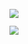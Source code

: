 ![](https://youtu.be/h2uS_CaB3dA?si=T4EC3VwbNaQG5XeA)

![](https://youtu.be/ZX9yKB4L-X4?si=WCMCiLRITsI2sRbT)